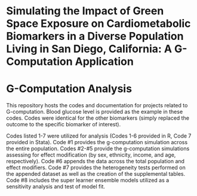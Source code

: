 # Simulating the Impact of Green Space Exposure on Cardiometabolic Biomarkers in a Diverse Population Living in San Diego, California: A G-Computation Application
# G-Computation Analysis

This repository hosts the codes and documentation for projects related to G-computation. Blood glucose level is provided as the example in these codes. Codes were identical for the other biomarkers (simply replaced the outcome to the specific biomarker of interest). 

Codes listed 1-7 were utilized for analysis (Codes 1-6 provided in R, Code 7 provided in Stata). 
Code #1 provides the g-computation simulation across the entire population. 
Codes #2-#5 provide the g-computation simulations assessing for effect modification (by sex, ethnicity, income, and age, respectively).
Code #6 appends the data across the total population and effect modifiers.
Code #7 provides the heterogeneity tests performed on the appended dataset as well as the creation of the supplemental tables. 
Code #8 includes the super learner ensemble models utilized as a sensitivity analysis and test of model fit.
